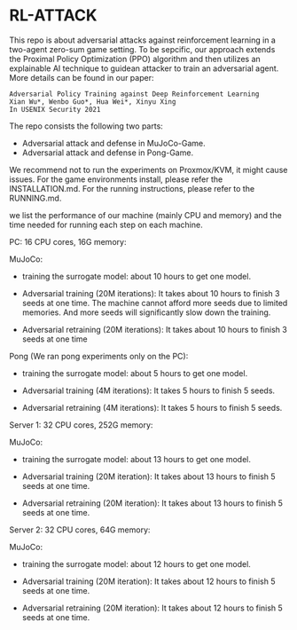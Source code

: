 # RL-ATTACK
This repo is about adversarial attacks against reinforcement learning in a two-agent zero-sum game setting. To be sepcific, our approach extends the Proximal Policy Optimization (PPO) algorithm and then utilizes an explainable AI technique to guidean attacker to train an adversarial agent.
More details can be found in our paper:

```
Adversarial Policy Training against Deep Reinforcement Learning
Xian Wu*, Wenbo Guo*, Hua Wei*, Xinyu Xing 
In USENIX Security 2021
```

The repo consists the following two parts:  
  - Adversarial attack and defense in MuJoCo-Game.  
  - Adversarial attack and defense in Pong-Game.  

We recommend not to run the experiments on Proxmox/KVM, it might cause issues. For the game environments install, please refer the INSTALLATION.md.
For the running instructions, please refer to the RUNNING.md.  

we list the performance of our machine (mainly CPU and memory) and the time needed for running each step on each machine.

PC: 16 CPU cores, 16G memory:

MuJoCo:  
  - training the surrogate model: about 10 hours to get one model.

  - Adversarial training (20M iterations): It takes about 10 hours to finish 3 seeds at one time. The machine cannot afford more seeds due to limited memories. And more seeds will significantly slow down the training.

  - Adversarial retraining (20M iterations): It takes about 10 hours to finish 3 seeds at one time

Pong (We ran pong experiments only on the PC):

  - training the surrogate model: about 5 hours to get one model.

  - Adversarial training (4M iterations): It takes 5 hours to finish 5 seeds.

  - Adversarial retraining (4M iterations): It takes 5 hours to finish 5 seeds.

Server 1: 32 CPU cores, 252G memory:  

MuJoCo:

  - training the surrogate model: about 13 hours to get one model.

  - Adversarial training (20M iteration): It takes about 13 hours to finish 5 seeds at one time.

  - Adversarial retraining (20M iteration): It takes about 13 hours to finish 5 seeds at one time.

Server 2: 32 CPU cores, 64G memory:

MuJoCo:

  - training the surrogate model: about 12 hours to get one model.

  - Adversarial training (20M iteration): It takes about 12 hours to finish 5 seeds at one time.

  - Adversarial retraining (20M iteration): It takes about 12 hours to finish 5 seeds at one time.

